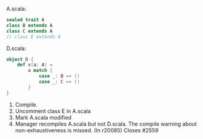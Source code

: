 A.scala:
```scala
sealed trait A
class B extends A
class C extends A
// class E extends A
```

D.scala:
```scala
object D {
	def x(a: A) =
	    a match {
	        case _: B => ()
	        case _: C => ()
	    }
}
```

 1. Compile.
 1. Uncomment class E in A.scala
 1. Mark A.scala modified
 1. Manager recompiles A.scala but not D.scala.  The compile warning about non-exhaustiveness is missed.
(In r20085) Closes #2559
